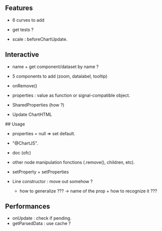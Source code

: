 ## Features

- 6 curves to add
- get tests ?

- scale : beforeChartUpdate.

## Interactive

- name + get component/dataset by name ?

- 5 components to add (zoom, datalabel, tooltip)
- onRemove()
- properties : value as function or signal-compatible object.
- SharedProperties (how ?)
- Update ChartHTML

## Usage

- properties = null => set default.

- "@ChartJS".
- doc (ofc)
- other node manipulation fonctions (.remove(), children, etc).

- setProperty + setProperties

- Line constructor : move out somehow ?
    - how to generalize ???
    -> name of the prop + how to recognize it ???

## Performances

- onUpdate : check if pending.
- getParsedData : use cache ?